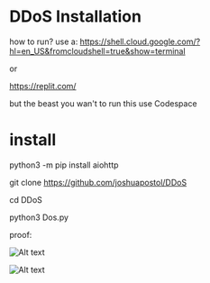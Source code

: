 # DDoS Installation

how to run?
use a: https://shell.cloud.google.com/?hl=en_US&fromcloudshell=true&show=terminal

or

https://replit.com/

but the beast you wan't to run this use Codespace

# install

python3 -m pip install aiohttp

git clone https://github.com/joshuapostol/DDoS

cd DDoS

python3 Dos.py

proof:

![Alt text](https://i.imgur.com/motFzn6.jpeg)

![Alt text](https://i.imgur.com/kJDQOfr.jpeg)
